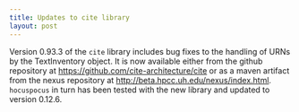 ```yaml
---
title: Updates to cite library
layout: post
---
```


Version 0.93.3 of the `cite` library includes bug fixes to the handling of URNs by the TextInventory object.  It is now available either from the github repository at <https://github.com/cite-architecture/cite> or as a maven artifact from the nexus repository at <http://beta.hpcc.uh.edu/nexus/index.html>.  `hocuspocus` in turn has been tested with the new library and updated to version 0.12.6.